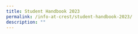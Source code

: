 ```yaml
---
title: Student Handbook 2023
permalink: /info-at-crest/student-handbook-2023/
description: ""
---
```

